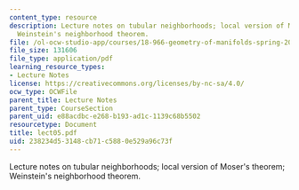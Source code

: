 ```yaml
---
content_type: resource
description: Lecture notes on tubular neighborhoods; local version of Moser's theorem;
  Weinstein's neighborhood theorem.
file: /ol-ocw-studio-app/courses/18-966-geometry-of-manifolds-spring-2007/238234d53148cb71c5880e529a96c73f_lect05.pdf
file_size: 131606
file_type: application/pdf
learning_resource_types:
- Lecture Notes
license: https://creativecommons.org/licenses/by-nc-sa/4.0/
ocw_type: OCWFile
parent_title: Lecture Notes
parent_type: CourseSection
parent_uid: e88acdbc-e268-b193-ad1c-1139c68b5502
resourcetype: Document
title: lect05.pdf
uid: 238234d5-3148-cb71-c588-0e529a96c73f
---
```

Lecture notes on tubular neighborhoods; local version of Moser's theorem; Weinstein's neighborhood theorem.